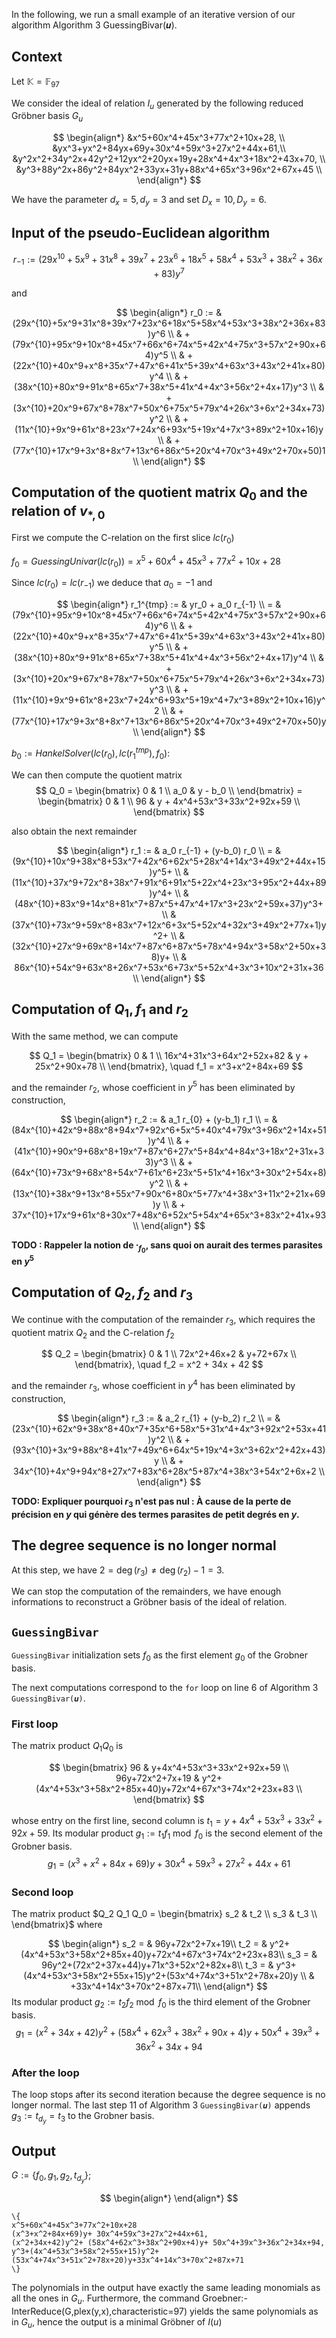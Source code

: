 In the following, we run a small example of an iterative version of our algorithm
Algorithm 3 GuessingBivar(𝒖).

## Context
Let $\mathbb{K} = \mathbb{F}_{97}$

We consider the ideal of relation $I_u$ generated by the following reduced Gröbner
basis $G_{u}$ 
    
$$
\begin{align*}
&x^5+60x^4+45x^3+77x^2+10x+28, \\
&yx^3+yx^2+84yx+69y+30x^4+59x^3+27x^2+44x+61,\\
&y^2x^2+34y^2x+42y^2+12yx^2+20yx+19y+28x^4+4x^3+18x^2+43x+70, \\
&y^3+88y^2x+86y^2+84yx^2+33yx+31y+88x^4+65x^3+96x^2+67x+45 \\
\end{align*}
$$
        

We have the parameter $d_x = 5, d_y = 3$ and set $D_x = 10, D_y = 6$.


## Input of the pseudo-Euclidean algorithm

$$r_{-1} := (29x^{10}+5x^9+31x^8+39x^7+23x^6+18x^5+58x^4+53x^3+38x^2+36x+83)y^7$$

and 

$$
\begin{align*}
r_0 := &(29x^{10}+5x^9+31x^8+39x^7+23x^6+18x^5+58x^4+53x^3+38x^2+36x+83)y^6 \\
  & + (79x^{10}+95x^9+10x^8+45x^7+66x^6+74x^5+42x^4+75x^3+57x^2+90x+64)y^5 \\
  & + (22x^{10}+40x^9+x^8+35x^7+47x^6+41x^5+39x^4+63x^3+43x^2+41x+80)y^4 \\
  & + (38x^{10}+80x^9+91x^8+65x^7+38x^5+41x^4+4x^3+56x^2+4x+17)y^3 \\
  & + (3x^{10}+20x^9+67x^8+78x^7+50x^6+75x^5+79x^4+26x^3+6x^2+34x+73)y^2 \\
  & + (11x^{10}+9x^9+61x^8+23x^7+24x^6+93x^5+19x^4+7x^3+89x^2+10x+16)y \\
  & + (77x^{10}+17x^9+3x^8+8x^7+13x^6+86x^5+20x^4+70x^3+49x^2+70x+50)1 \\
\end{align*}
$$


## Computation of the quotient matrix $Q_0$ and the relation of $v_{\ast, 0}$
First we compute the C-relation on the first slice $lc(r_0)$ 

$f_0 = GuessingUnivar(lc(r_0)) = x^5+60x^4+45x^3+77x^2+10x+28$

Since $lc(r_0) = lc(r_{-1})$ we deduce that $a_0 = -1$ and 

$$
\begin{align*}
r_1^{tmp} := & yr_0 + a_0 r_{-1} \\
   = & (79x^{10}+95x^9+10x^8+45x^7+66x^6+74x^5+42x^4+75x^3+57x^2+90x+64)y^6 \\
    & +(22x^{10}+40x^9+x^8+35x^7+47x^6+41x^5+39x^4+63x^3+43x^2+41x+80)y^5 \\
    & +(38x^{10}+80x^9+91x^8+65x^7+38x^5+41x^4+4x^3+56x^2+4x+17)y^4 \\
    & +(3x^{10}+20x^9+67x^8+78x^7+50x^6+75x^5+79x^4+26x^3+6x^2+34x+73)y^3 \\
    & +(11x^{10}+9x^9+61x^8+23x^7+24x^6+93x^5+19x^4+7x^3+89x^2+10x+16)y^2 \\
    & +(77x^{10}+17x^9+3x^8+8x^7+13x^6+86x^5+20x^4+70x^3+49x^2+70x+50)y \\
\end{align*}
$$


$b_0 := HankelSolver(lc(r_0), lc(r_1^{tmp}), f_0)$: 

We can then compute the quotient matrix
$$
Q_0 = 
\begin{bmatrix}
0 & 1 \\
a_0 &  y - b_0 \\
\end{bmatrix} =
\begin{bmatrix}
0 & 1 \\
96 &  y + 4x^4+53x^3+33x^2+92x+59 \\
\end{bmatrix}
$$
    
also obtain the next remainder 

$$
\begin{align*}
r_1 := & a_0 r_{-1} + (y-b_0) r_0 \\
  = & (9x^{10}+10x^9+38x^8+53x^7+42x^6+62x^5+28x^4+14x^3+49x^2+44x+15)y^5+ \\
    & (11x^{10}+37x^9+72x^8+38x^7+91x^6+91x^5+22x^4+23x^3+95x^2+44x+89)y^4+ \\
    & (48x^{10}+83x^9+14x^8+81x^7+87x^5+47x^4+17x^3+23x^2+59x+37)y^3+ \\
    & (37x^{10}+73x^9+59x^8+83x^7+12x^6+3x^5+52x^4+32x^3+49x^2+77x+1)y^2+ \\
    & (32x^{10}+27x^9+69x^8+14x^7+87x^6+87x^5+78x^4+94x^3+58x^2+50x+38)y+ \\
    & 86x^{10}+54x^9+63x^8+26x^7+53x^6+73x^5+52x^4+3x^3+10x^2+31x+36 \\
\end{align*}
$$

  
## Computation of $Q_1, f_1$ and $r_2$ 

With the same method, we can compute

$$
Q_1 = 
\begin{bmatrix}
0 & 1 \\
16x^4+31x^3+64x^2+52x+82 & y + 25x^2+90x+78 \\
\end{bmatrix},
\quad f_1 = x^3+x^2+84x+69
$$

and the remainder $r_2$, whose coefficient in $y^5$ has been eliminated by construction,

$$
\begin{align*}
r_2 := & a_1 r_{0} + (y-b_1) r_1 \\
  = & (84x^{10}+42x^9+88x^8+94x^7+92x^6+5x^5+40x^4+79x^3+96x^2+14x+51)y^4 \\
    & + (41x^{10}+90x^9+68x^8+19x^7+87x^6+27x^5+84x^4+84x^3+18x^2+31x+33)y^3 \\
    & + (64x^{10}+73x^9+68x^8+54x^7+61x^6+23x^5+51x^4+16x^3+30x^2+54x+8)y^2 \\
    & + (13x^{10}+38x^9+13x^8+55x^7+90x^6+80x^5+77x^4+38x^3+11x^2+21x+69)y \\
    & +  37x^{10}+17x^9+61x^8+30x^7+48x^6+52x^5+54x^4+65x^3+83x^2+41x+93 \\
\end{align*}
$$

**TODO : Rappeler la notion de $\cdot_{f_0}$, sans quoi on aurait des termes parasites en $y^5$**

## Computation of $Q_2, f_2$ and $r_3$ 
We continue with the computation of the remainder $r_3$, which requires the quotient
matrix $Q_2$ and the C-relation $f_2$

$$
Q_2 = 
\begin{bmatrix}
0 & 1 \\
72x^2+46x+2 & y+72+67x \\
\end{bmatrix},
\quad f_2 = x^2 + 34x + 42
$$

and the remainder $r_3$, whose coefficient in $y^4$ has been eliminated by construction,

$$
\begin{align*}
r_3 := & a_2 r_{1} + (y-b_2) r_2 \\
  = & (23x^{10}+62x^9+38x^8+40x^7+35x^6+58x^5+31x^4+4x^3+92x^2+53x+41)y^2  \\
    & + (93x^{10}+3x^9+88x^8+41x^7+49x^6+64x^5+19x^4+3x^3+62x^2+42x+43)y  \\
    & + 34x^{10}+4x^9+94x^8+27x^7+83x^6+28x^5+87x^4+38x^3+54x^2+6x+2  \\
\end{align*}
$$

**TODO: Expliquer pourquoi $r_3$ n'est pas nul : À cause de la perte de précision en $y$ qui génère des termes parasites de petit degrés en $y$.**

## The degree sequence is no longer normal

At this step, we have $2= \deg(r_3) \ne \deg(r_2) -1 = 3$. 

We can stop the computation of the remainders, we have enough informations to
reconstruct a Gröbner basis of the ideal of relation. 

## `GuessingBivar`

`GuessingBivar` initialization sets $f_0$ as the first element $g_0$ of the Grobner basis.

The next computations correspond to the `for` loop on line 6 of Algorithm 3 `GuessingBivar(𝒖)`.

### First loop

The matrix product $Q_1Q_0$ is

$$
\begin{bmatrix}
96 & y+4x^4+53x^3+33x^2+92x+59 \\
96y+72x^2+7x+19 & y^2+(4x^4+53x^3+58x^2+85x+40)y+72x^4+67x^3+74x^2+23x+83 \\
\end{bmatrix}
$$

whose entry on the first line, second column is $t_1 = y+4x^4+53x^3+33x^2+92x+59$.
Its modular product $g_1 := t_1f_1 \bmod f_0$ is the second element of the Grobner basis.
$$
g_1 = (x^3+x^2+84x+69)y+ 30x^4+59x^3+27x^2+44x+61
$$

### Second loop

The matrix product $Q_2 Q_1 Q_0 = \begin{bmatrix} s_2 & t_2 \\ s_3 & t_3 \\ \end{bmatrix}$ where

$$
\begin{align*}
s_2 = & 96y+72x^2+7x+19\\
t_2 = & y^2+(4x^4+53x^3+58x^2+85x+40)y+72x^4+67x^3+74x^2+23x+83\\
s_3 = & 96y^2+(72x^2+37x+44)y+71x^3+52x^2+82x+8\\
t_3 = & y^3+(4x^4+53x^3+58x^2+55x+15)y^2+(53x^4+74x^3+51x^2+78x+20)y \\
      & +33x^4+14x^3+70x^2+87x+71\\
\end{align*}
$$
Its modular product $g_2 := t_2 f_2 \bmod f_0$ is the third element of the Grobner basis.
$$
g_1 = (x^2+34x+42)y^2+ (58x^4+62x^3+38x^2+90x+4)y+ 50x^4+39x^3+36x^2+34x+94
$$

### After the loop

The loop stops after its second iteration because the degree sequence is no longer normal.
The last step 11 of Algorithm 3 `GuessingBivar(𝒖)` appends $g_3 := t_{d_y} = t_3$ to the Grobner basis. 

## Output 

$G := \{f_0, g_1, g_2, t_{d_y}\};$

$$
\begin{align*}
\end{align*}
$$

    \{ 
    x^5+60x^4+45x^3+77x^2+10x+28
    (x^3+x^2+84x+69)y+ 30x^4+59x^3+27x^2+44x+61,
    (x^2+34x+42)y^2+ (58x^4+62x^3+38x^2+90x+4)y+ 50x^4+39x^3+36x^2+34x+94,
    y^3+(4x^4+53x^3+58x^2+55x+15)y^2+(53x^4+74x^3+51x^2+78x+20)y+33x^4+14x^3+70x^2+87x+71 
    \}

The polynomials in the output have exactly the same leading monomials as all the
ones in $G_u$. Furthermore, the command
Groebner:-InterReduce(G,plex(y,x),characteristic=97) yields the same polynomials
as in $G_u$, hence the output is a minimal Gröbner of $I(u)$ 

